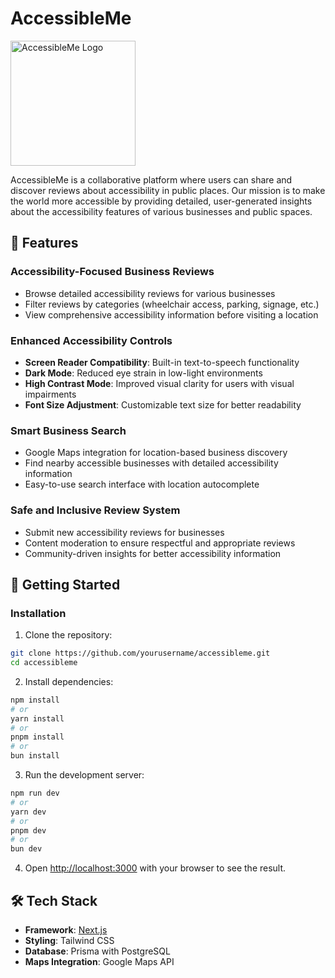 # AccessibleMe

<img src="https://github.com/user-attachments/assets/3c32216d-59e6-4a7a-98ed-4f32d675228f" alt="AccessibleMe Logo" width="200"/>

AccessibleMe is a collaborative platform where users can share and discover reviews about accessibility in public places. Our mission is to make the world more accessible by providing detailed, user-generated insights about the accessibility features of various businesses and public spaces.

## 🌟 Features

### Accessibility-Focused Business Reviews

- Browse detailed accessibility reviews for various businesses
- Filter reviews by categories (wheelchair access, parking, signage, etc.)
- View comprehensive accessibility information before visiting a location

### Enhanced Accessibility Controls

- **Screen Reader Compatibility**: Built-in text-to-speech functionality
- **Dark Mode**: Reduced eye strain in low-light environments
- **High Contrast Mode**: Improved visual clarity for users with visual impairments
- **Font Size Adjustment**: Customizable text size for better readability

### Smart Business Search

- Google Maps integration for location-based business discovery
- Find nearby accessible businesses with detailed accessibility information
- Easy-to-use search interface with location autocomplete

### Safe and Inclusive Review System

- Submit new accessibility reviews for businesses
- Content moderation to ensure respectful and appropriate reviews
- Community-driven insights for better accessibility information

## 🚀 Getting Started

### Installation

1. Clone the repository:

```bash
git clone https://github.com/yourusername/accessibleme.git
cd accessibleme
```

2. Install dependencies:

```bash
npm install
# or
yarn install
# or
pnpm install
# or
bun install
```

3. Run the development server:

```bash
npm run dev
# or
yarn dev
# or
pnpm dev
# or
bun dev
```

4. Open [http://localhost:3000](http://localhost:3000) with your browser to see the result.

## 🛠️ Tech Stack

- **Framework**: [Next.js](https://nextjs.org)
- **Styling**: Tailwind CSS
- **Database**: Prisma with PostgreSQL
- **Maps Integration**: Google Maps API

